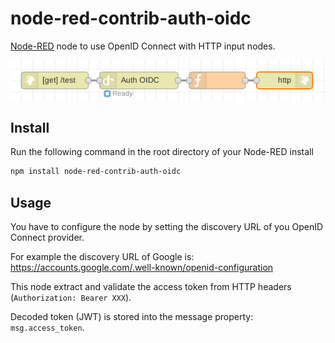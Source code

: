 # node-red-contrib-auth-oidc

[Node-RED][nodered] node to use OpenID Connect with HTTP input nodes.

![Screenshot](screenshot.png)

## Install

Run the following command in the root directory of your Node-RED install

```bash
npm install node-red-contrib-auth-oidc
```

## Usage

You have to configure the node by setting the discovery URL of you OpenID
Connect provider.

For example the discovery URL of Google is:
https://accounts.google.com/.well-known/openid-configuration

This node extract and validate the access token from HTTP headers
(`Authorization: Bearer XXX`).

Decoded token (JWT) is stored into the message property: `msg.access_token`.

[nodered]: https://nodered.org/
[node-openid-client]: https://github.com/panva/node-openid-client


